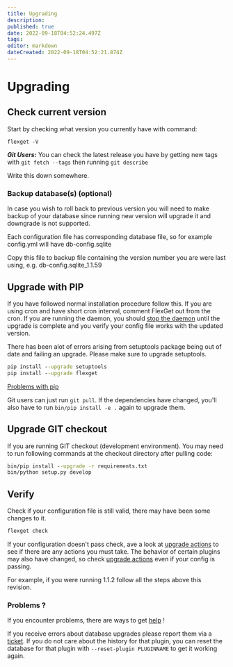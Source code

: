 ```yaml
---
title: Upgrading
description: 
published: true
date: 2022-09-18T04:52:24.497Z
tags: 
editor: markdown
dateCreated: 2022-09-18T04:52:21.874Z
---
```


# Upgrading
## Check current version

Start by checking what version you currently have with command:

```
flexget -V
```

***Git Users:*** You can check the latest release you have by getting new tags with `git fetch --tags` then running `git describe`

Write this down somewhere.

### Backup database(s) (optional)
In case you wish to roll back to previous version you will need to make backup of your database since running new version will upgrade it and downgrade is not supported.

Each configuration file has corresponding database file, so for example config.yml will have db-config.sqlite

Copy this file to backup file containing the version number you are were last using, e.g. db-config.sqlite_1.1.59

## Upgrade with PIP

If you have followed normal installation procedure follow this.
If you are using cron and have short cron interval, comment FlexGet out from the cron. If you are running the daemon, you should [stop the daemon](/Daemon) until the upgrade is complete and you verify your config file works with the updated version.

There has been alot of errors arising from setuptools package being out of date and failing an upgrade.
Please make sure to upgrade setuptools.

```cmd
pip install --upgrade setuptools
pip install --upgrade flexget
```

[Problems with pip](/PipProblems)

Git users can just run `git pull`. If the dependencies have changed, you'll also have to run `bin/pip install -e .` again to upgrade them.

## Upgrade GIT checkout

If you are running GIT checkout (development environment). You may need to run following commands at the checkout directory after pulling code:

```cmd
bin/pip install --upgrade -r requirements.txt
bin/python setup.py develop
```

## Verify
Check if your configuration file is still valid, there may have been some changes to it.

```cmd
flexget check
```

If your configuration doesn't pass check, ave a look at [upgrade actions](/UpgradeActions) to see if there are any actions you must take. The behavior of certain plugins may also have changed, so check [upgrade actions](/UpgradeActions) even if your config is passing.

For example, if you were running 1.1.2 follow all the steps above this revision.

### Problems ?
If you encounter problems, there are ways to get [help](/NeedHelp) !

If you receive errors about database upgrades please report them via a [ticket](https://github.com/Flexget/Flexget/issues). If you do not care about the history for that plugin, you can reset the database for that plugin with `--reset-plugin PLUGINNAME` to get it working again.
